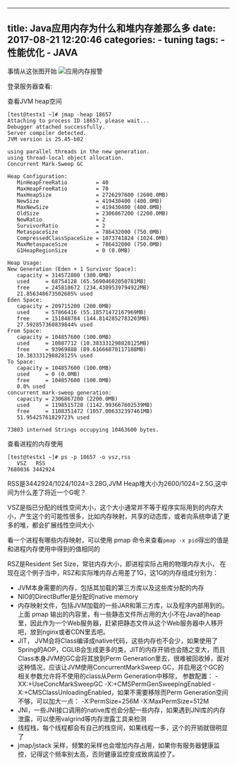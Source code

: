 
---
title: Java应用内存为什么和堆内存差那么多
date: 2017-08-21 12:20:46
categories:
    - tuning
tags: 
    - 性能优化
    - JAVA
---

事情从这张图开始
![应用内存报警](http://static.xcoder.ren/public/resource/%E5%B1%8F%E5%B9%95%E5%BF%AB%E7%85%A7%202017-08-25%2013.09.52.png)

<!--more-->

登录服务器查看:

查看JVM heap空间

```angularjs
[test@testx1 ~]# jmap -heap 18657
Attaching to process ID 18657, please wait...
Debugger attached successfully.
Server compiler detected.
JVM version is 25.45-b02

using parallel threads in the new generation.
using thread-local object allocation.
Concurrent Mark-Sweep GC

Heap Configuration:
   MinHeapFreeRatio         = 40
   MaxHeapFreeRatio         = 70
   MaxHeapSize              = 2726297600 (2600.0MB)
   NewSize                  = 419430400 (400.0MB)
   MaxNewSize               = 419430400 (400.0MB)
   OldSize                  = 2306867200 (2200.0MB)
   NewRatio                 = 2
   SurvivorRatio            = 2
   MetaspaceSize            = 786432000 (750.0MB)
   CompressedClassSpaceSize = 1073741824 (1024.0MB)
   MaxMetaspaceSize         = 786432000 (750.0MB)
   G1HeapRegionSize         = 0 (0.0MB)

Heap Usage:
New Generation (Eden + 1 Survivor Space):
   capacity = 314572800 (300.0MB)
   used     = 68754128 (65.56904602050781MB)
   free     = 245818672 (234.4309539794922MB)
   21.856348673502605% used
Eden Space:
   capacity = 209715200 (200.0MB)
   used     = 57866416 (55.18571472167969MB)
   free     = 151848784 (144.8142852783203MB)
   27.592857360839844% used
From Space:
   capacity = 104857600 (100.0MB)
   used     = 10887712 (10.383331298828125MB)
   free     = 93969888 (89.61666870117188MB)
   10.383331298828125% used
To Space:
   capacity = 104857600 (100.0MB)
   used     = 0 (0.0MB)
   free     = 104857600 (100.0MB)
   0.0% used
concurrent mark-sweep generation:
   capacity = 2306867200 (2200.0MB)
   used     = 1198515728 (1142.993667602539MB)
   free     = 1108351472 (1057.006332397461MB)
   51.95425761829723% used

73803 interned Strings occupying 10463600 bytes.
```

查看进程的内存使用

```angularjs
[test@testx1 ~]# ps -p 18657 -o vsz,rss
   VSZ   RSS
7680036 3442924
```

RSS是3442924/1024/1024=3.28G,JVM Heap堆大小为2600/1024=2.5G,这中间为什么差了将近一个G呢？

VSZ是指已分配的线性空间大小，这个大小通常并不等于程序实际用到的内存大小，产生这个的可能性很多，比如内存映射，共享的动态库，或者向系统申请了更多的堆，都会扩展线性空间大小

看一个进程有哪些内存映射，可以使用 pmap 命令来查看``pmap -x pid``得出的值是和进程内存使用中得到的值相同的

RSZ是Resident Set Size，常驻内存大小，即进程实际占用的物理内存大小， 在现在这个例子当中，RSZ和实际堆内存占用差了1G，这1G的内存组成分别为：

* JVM本身需要的内存，包括其加载的第三方库以及这些库分配的内存
* NIO的DirectBuffer是分配的native memory
* 内存映射文件，包括JVM加载的一些JAR和第三方库，以及程序内部用到的。上面 pmap 输出的内容里，有一些静态文件所占用的大小不在Java的heap里，因此作为一个Web服务器，赶紧把静态文件从这个Web服务器中人移开吧，放到nginx或者CDN里去吧。
* JIT， JVM会将Class编译成native代码，这些内存也不会少，如果使用了Spring的AOP，CGLIB会生成更多的类，JIT的内存开销也会随之变大，而且Class本身JVM的GC会将其放到Perm Generation里去，很难被回收掉，面对这种情况，应该让JVM使用ConcurrentMarkSweep GC，并启用这个GC的相关参数允许将不使用的class从Perm Generation中移除， 参数配置： -XX:+UseConcMarkSweepGC -X:+CMSPermGenSweepingEnabled -X:+CMSClassUnloadingEnabled，如果不需要移除而Perm Generation空间不够，可以加大一点： -X:PermSize=256M -X:MaxPermSize=512M
* JNI，一些JNI接口调用的native库也会分配一些内存，如果遇到JNI库的内存泄露，可以使用valgrind等内存泄露工具来检测
* 线程栈，每个线程都会有自己的栈空间，如果线程一多，这个的开销就很明显了
* jmap/jstack 采样，频繁的采样也会增加内存占用，如果你有服务器健康监控，记得这个频率别太高，否则健康监控变成致病监控了。